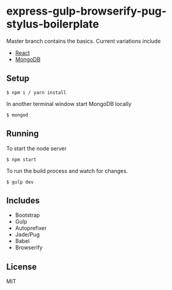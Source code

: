 # express-gulp-browserify-pug-stylus-boilerplate

Master branch contains the basics. Current variations include

- [React](https://github.com/karltaylor/express-skeleton/tree/react)
- [MongoDB](https://github.com/karltaylor/express-skeleton/tree/mongodb)

## Setup

```
$ npm i / yarn install
```
In another terminal window start MongoDB locally
```
$ mongod
```

## Running

To start the node server
```
$ npm start
```

To run the build process and watch for changes.
```
$ gulp dev
```

## Includes

- Bootstrap
- Gulp
- Autoprefixer
- Jade/Pug
- Babel
- Browserify

## License

MIT
